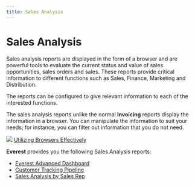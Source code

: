 ```yaml
---
title: Sales Analysis
---
```


# Sales Analysis


Sales analysis reports are displayed in the form of a browser and are  powerful tools to evaluate the current status and value of sales opportunities,  sales orders and sales. These reports provide critical information to  different functions such as Sales, Finance, Marketing and Distribution.


The reports can be configured to give relevant information to each of  the interested functions.


The sales analysis reports unlike the normal **Invoicing** reports display the information in a browser. You can manipulate  the information to suit your needs; for instance, you can filter out information  that you do not need.


![]({{site.sp_baseurl}}/img/lens.gif) [Utilizing  Browsers Effectively]({{site.wwe_chm}}/everest-client/ui/browsers/utilizing_browsers_effectively.html)


**Everest** provides you the following  Sales Analysis reports:

- [Everest  Advanced Dashboard]({{site.sp_baseurl}}/misc/everest_advanced_dashboard_the_sales_process.html)
- [Customer  Tracking Pipeline]({{site.sp_baseurl}}/sales-docs/sales-analysis/customer-tracking-pipeline/customer_tracking_pipeline.html)
- [Sales  Analysis by Sales Rep]({{site.sp_baseurl}}/sales-docs/sales-analysis/sales-analysis-by-sales-rep/sales_analysis_by_sales_representatives.html)

